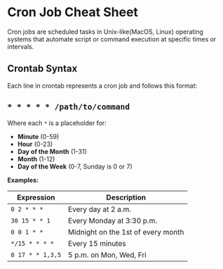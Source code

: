 # Cron Job Cheat Sheet

Cron jobs are scheduled tasks in Unix-like(MacOS, Linux) operating systems that automate script or command execution at specific times or intervals.

## Crontab Syntax

Each line in crontab represents a cron job and follows this format:

##  `* * * * * /path/to/command`

Where each `*` is a placeholder for:

- **Minute** (0-59)
- **Hour** (0-23)
- **Day of the Month** (1-31)
- **Month** (1-12)
- **Day of the Week** (0-7, Sunday is 0 or 7)

**Examples:**

| Expression      | Description                               |
|-----------------|-------------------------------------------|
| `0 2 * * *`     | Every day at 2 a.m.                       |
| `30 15 * * 1`   | Every Monday at 3:30 p.m.                 |
| `0 0 1 * *`     | Midnight on the 1st of every month        |
| `*/15 * * * *`  | Every 15 minutes                          |
| `0 17 * * 1,3,5`| 5 p.m. on Mon, Wed, Fri                   |
